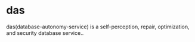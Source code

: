 # das
das(database-autonomy-service) is a self-perception, repair, optimization, and security database service..
